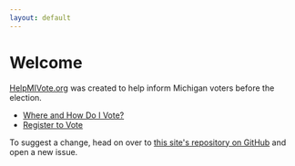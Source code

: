 ```yaml
---
layout: default
---
```


# Welcome

[HelpMIVote.org](http://helpmivote.org) was created to help inform Michigan voters before the election.

- [Where and How Do I Vote?](/how-to-vote/)
- [Register to Vote](/register-to-vote/)

To suggest a change, head on over to [this site's repository on GitHub](https://github.com/GuideMyVote/helpmivote.org) and open a new issue.
